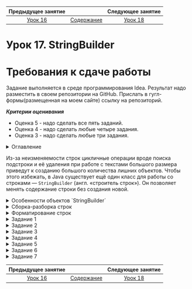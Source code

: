 Предыдущее занятие |         &nbsp;          | Следующее занятие
:----------------:|:-----------------------:|:----------------:
[Урок 16](LESSON16.MD) | [Содержание](README.MD) | [Урок 18](LESSON18.MD)

# Урок 17. StringBuilder

# Требования к сдаче работы

Задание выполняется в среде программирования Idea. Результат надо разместить в своем репозитории на GitHub.
Прислать в гугл-формы(размещенная на моем сайте) ссылку на репозиторий.

***Критерии оценивания***

* Оценка 5 - надо сделать все пять заданий.
* Оценка 4 - надо сделать любые четыре задания.
* Оценка 3 - надо сделать любые три задания.

<details>
<summary>
Оглавление
</summary>

# Оглавление

1. [Класс String](#класс-string)
   * [Строковый литерал](#строковый-литерал)
   * [Пул строк и методы `Object`](#пул-строк-и-методы-object)
   * [Полезные методы `String`](#полезные-методы-string)
2. [Подстроки и внутристроковая нумерация](#подстроки-и-внутристроковая-нумерация)
   * [Нумерация символов внутри строки](#нумерация-символов-внутри-строки)
   * [Получение символа по индексу](#получение-символа-по-индексу)
   * [Составляем простой алгоритм на основе стандартных методов](#составляем-простой-алгоритм-на-основе-стандартных-методов)
3. [Методы String для поиска и получения подстрок](#методы-string-для-поиска-и-получения-подстрок)
   * [Методы для поиска подстрок](#методы-для-поиска-подстрок)
   * [Методы для получения подстрок](#методы-для-получения-подстрок)
4. [Замена строк и свойство неизменяемости](#замена-строк-и-свойство-неизменяемости)
   * [Методы замены строк](#методы-замены-строк)
   * [Свойство неизменяемости](#свойство-неизменяемости)
   * [Плюсы и минусы неизменяемости](#плюсы-и-минусы-неизменяемости)
5. [Задание 1](#задание-1)
6. [Задание 2](#задание-2)
7. [Задание 3](#задание-3)
8. [Задание 4](#задание-4)
9. [Задание 5](#задание-5)
   
</details>

Из-за неизменяемости строк цикличные операции вроде поиска подстроки и её удаления при работе с 
текстами большого размера приведут к созданию большого количества лишних объектов. 
Чтобы этого избежать, в Java существует ещё один класс для работы со строками — `StringBuilder` 
(англ. «строитель строк»).
Он позволяет менять содержание строки без создания новой.

<details>
<summary>Особенности объектов `StringBuilder`</summary>

# Особенности объектов `StringBuilder`

В отличие от `String`, класс `StringBuilder` представляет строку в виде изменяемого набора символов. 
`StringBuilder` — обычный класс, поэтому его объекты создаются через ключевое слово `new`.
Для создания объектов у `StringBuilder` есть разные конструкторы. Но в основном используются два 
из них: конструктор без аргументов или конструктор с одним аргументом-строкой.
С помощью второго можно сразу задать начальное состояние строки.

```java
public class Practicum {
    public static void main(String[] args) {
        StringBuilder example = new StringBuilder("Hello, world!");
        System.out.println(example); // создали строку с начальным значением "Hello, world!"
    }
}
```
```
Результат

Hello, world!
```

Начальное значение может быть любым — измените строку `"Hello, world!"` 
в конструкторе на какую-то другую и перезапустите код.

Если начальное значение строки не задано, то будет создан пустой объект `StringBuilder`.
Для вставки в него элементов предусмотрено множество методов, например `append(String str)`.
Он добавляет подстроку в конец.

```java
public class Practicum {
    public static void main(String[] args) {
        StringBuilder builder = new StringBuilder(); // строка без начального значения
        builder.append("Hello, "); // добавляем подстроку в конец StringBuilder
        builder.append("world!"); // и ещё одну
        System.out.println(builder);
    }
}
```

```
Результат

Hello, world!
```

Внутренняя реализация `StringBuilder` отдалённо похожа на реализацию списка `ArrayList<T>`. 
При создании экземпляра `StringBuilder` выделяется внутренний буфер определённой вместимости,
где и будут храниться элементы. Этот буфер может увеличиваться в размере по необходимости. Кроме того,
вместимость можно задать сразу при создании `StringBuilder` при помощи конструктора, принимающего `int`.

```java
// создаём объект StringBuilder с начальной вместимостью в 100 элементов
StringBuilder sb = new StringBuilder(100); 
```

Объекты `StringBuilder` редко используются как независимые сущности. 
Их основная задача — помочь в создании строки. 
После работы с ними их всегда можно привести к неизменяемой строке `String` с помощью метода `toString()`.

```java
 public class Practicum {
     public static void main(String[] args) {
         StringBuilder builder = new StringBuilder(); // создали объект - изменяемую строку
         builder.append("Hello, ");
         builder.append("world!");

         String asString = builder.toString(); // сделали изменяемую строку неизменяемой
         System.out.println(asString); // выведет "Hello, world!"
     }
}
```

```
Результат

Hello, world!
```

Метод `toString` преобразует
содержимое внутреннего буфера `StringBuilder` в строку и возвращает её в качестве результата.

## Методы StringBuilder

Помимо append() класс StringBuilder предоставляет и ряд других методов. 
Мы разберём здесь только наиболее используемые. Как и в случае с другими классами 
стандартной библиотеки, полный список можно посмотреть в [документации](https://docs.oracle.com/en/java/javase/21/docs/api/java.base/java/lang/StringBuilder.html).

Часть методов `StringBuilder` идентична по функциональности и названию методам `String`.
Это методы `indexOf(String str)` и `lastIndexOf(String str)`, 
которые возвращают индекс элемента, методы `substring(int beginIndex)` и 
`substring(int beginIndex, int endIndex)`,
которые нужны для получения подстроки или символа (оба метода возвращают объект класса `String`).

### Вставка в середину строки.
Метод `insert(int index, String str)` позволяет добавить подстроку или символ в середину `StringBuilder`. 

Для этого нужно передать в метод индекс символа, с которого должна быть вставка:

```java
public class Practicum {
    public static void main(String[] args) {
        StringBuilder example = new StringBuilder("Helo!");
        example.insert(4, "l"); // добавили "l" на 3-ю позицию перед "o"
        System.out.println(example.toString()); // выведет строку "Hello!"
    }
}
```
```
Результат

Helol!
```
Вставка всегда сдвигает символы вправо.

### Замена подстроки или элемента.

Замена внутри строк `StringBuilder` происходит при помощи метода
`replace(int indexFromInclusive, int indexToExclusive, String replacement)`. 
Важно запомнить, что первый индекс при замене берётся включительно, а второй — нет.

```java
public class Practicum {
   public static void main(String[] args) {
      StringBuilder builder = new StringBuilder("Hillo, world!");
      builder.replace(1,2, "e");
      builder.replace(7,13, "java!");

      System.out.println(builder.toString());// выведет строку "Hello, java!"
   }
}
```
```
Результат

Hello, java!
```

### Удаление по индексу.

Для удаления одного или нескольких элементов понадобятся методы `deleteCharAt(int index)` 
и `delete(int startIndexInclusive, int endIndexExclusive)`. 
При удалении по двум индексам первый индекс берётся включительно,
а второй нет (аналогично методу замены `replace(int, int, String)`).

```java
public class Practicum {
   public static void main(String[] args) {
      StringBuilder builder = new StringBuilder("Hhellllllo!");
      builder.deleteCharAt(1); // удалит элемент 'h'
      builder.delete(2, 6);    // удалит все лишние символы 'l'
      System.out.println(builder.toString()); // выведет строку "Hello!"
   }
}
```
```
Результат

Hello!
```

### Отзеркаливание текста.

Перевернуть строку позволяет метод `reverse()`.

```java
public class Practicum {
   public static void main(String[] args) {
      StringBuilder builder = new StringBuilder("!dlrow ,olleH");
      builder.reverse();
      System.out.println(builder.toString()); // выведет "Hello, world!"
   }
}
```
```
Результат

Hello, world!
```


### Обрезка строки.

Метод `setLength(int newLength)` позволяет оставить только заданное количество символов.
Для этого нужно передать в него нужную длину строки.

```java
public class Practicum {
   public static void main(String[] args) {
      StringBuilder builder = new StringBuilder("hellodghkwennalmc/ skm");
      builder.setLength(5); // останется только пять символов
      System.out.println(builder.toString()); // выведет строку "hello"
   }
}
```
```
Результат

hello
```

> Теперь вы знаете, что строки создаются не только через `String`, 
> но и через `StringBuilder`. Основная особенность этого класса — изменяемость. 
> Вы можете эффективно добавлять и удалять элементы в `StringBuilder` по мере необходимости,
> и только в конце превратить его в неизменяемый объект типа `String`.
> Это позволяет уменьшить количество промежуточных объектов-строк, что особенно полезно,
> когда вы не можете узнать заранее, как должна выглядеть финальная строка.

</details>

<details>

<summary>Сборка-разборка строк</summary>

# Сборка-разборка строк

Строки — это не всегда связный текст. 
Они могут представлять собой какой-то набор данных. 
Например, строка `"красный, жёлтый, зелёный"` обозначает цвета,
из которых состоит светофор.
В ходе работы над кодом может понадобиться преобразовать такую составную строку 
в массив элементов или, наоборот, создать на основе массива типа `String` единую строку. 
О том, как «разбирать» и «собирать» строки, и пойдёт речь в этом уроке.

## Разделение строки

Изучите код ниже. Программа принимает строку `excellent` из имён и фамилий студентов,
которые справились с экзаменом на «отлично», и с помощью цикла и методов String печатает их список.

```java
public class Practicum {
    public static void main(String[] args) {
        String excellent = "Марина Голубева,Анна Иванова,Василий Рябов,Екатерина Белых,Иван Засонин,";

        int lastNameStart = 0;
        for (int i = 0; i < excellent.length(); i++) {
            if (excellent.charAt(i) == ',') {
                System.out.println(excellent.substring(lastNameStart, i) + " — отлично");
                lastNameStart = i + 1;
            }
        }
    }
}
```

```
Результат

Марина Голубева — отлично

Анна Иванова — отлично

Василий Рябов — отлично

Екатерина Белых — отлично

Иван Засонин — отлично
```

Имена и фамилии перечислены через запятую `','` — разделитель.
По сути, программа работает со строкой, в которой скомпонованы несколько элементов 
— отдельных студентов. Обходить их было бы гораздо удобнее не в поиске разделителя-запятой,
как сейчас, а если бы все они были заранее отделены друг от друга.
В этом может помочь метод `split(String regex)` (от англ. _split_ — «расщеплять, раскалывать»).

Метод `split(String regex)` превращает строку в массив строк `String[]`. 
Элементы в строке разделяются по разделителю `regex`, который передаётся в метод.

```java
public class Practicum {
    public static void main(String[] args) {
        String excellent = "Марина Голубева,Анна Иванова,Василий Рябов,Екатерина Белых,Иван Засонин";

        String[] split = excellent.split(",");

        for (String student: split) {
            System.out.println(student + " — отлично");
        }
    }
}
```
```
Результат

Марина Голубева — отлично

Анна Иванова — отлично

Василий Рябов — отлично

Екатерина Белых — отлично

Иван Засонин — отлично
```

Результат такого кода полностью совпадает с предыдущим, но программа стала проще и понятнее.

Всё, что находится до первой запятой, получило индекс `[0]`, всё, что между первой 
и второй запятыми, — индекс `[1]` и так далее. Символы после последней запятой 
стали последним элементом массива.

![img_8.png](img_8.png)

## Ещё немного про regex

Метод `split(String regex)` принимает в качестве аргумента не просто символ,
а **регулярное выражение** (`regex` — сокращение от англ. **regular expression**).
Регулярные выражения — это особые строки из обычных и специальных символов,
которые используются для поиска.

Ряд символов нельзя использовать напрямую как разделители.
Это символы точки `<.>`, знака вопроса `<?>`, скобок `<(>`,  `<)>`, `<[>`, `<{>`, 
доллара `<$>`, звёздочки `<*>`, плюса `<+>` и некоторые другие: `<|>`, `<^>`, `<\>`. 
Если элементы в строке разделены одним из таких символов, то при передаче в метод
необходимо добавить два обратных слеша `<\\>`.


```java
public class Practicum {
    public static void main(String[] args) {
        String students = "Примечание 1.1*Примечание 1.2*Примечание 1.3";

        String[] split = students.split("\\*");

        System.out.println(split[0].equals("Примечание 1.1"));
        System.out.println(split[1].equals("Примечание 1.2"));
        System.out.println(split[2].equals("Примечание 1.3"));
    }
}

```

Если убрать слеши — программа выдаст ошибку-исключение.

## Из массива в строку

Также может возникнуть необходимость провести операцию, 
обратную `split(String regex)` — «сборку» строки. 
Это бывает полезным, если требуется упаковать в строку массив.
Для этого в классе `String` есть статический метод `join(String delimeter, String... strs)`
(от англ. **join** — «соединять, объединять»).

Например, соберём в строку массив домашних питомцев `arrayOfPets`.
Для этого просто передадим разделитель-запятую и массив в метод в качестве аргументов.

```java
public class Practicum {
    public static void main(String[] args) {
        String[] arrayOfPets = new String[]{
                "Кот Батончик",
                "Хомяк Рафаэлка",
                "Попугай Картошка"
        };

        String pets = String.join(", ", arrayOfPets);

        System.out.println("Мои питомцы: " + pets);
    }
}
```
```
Результат

Мои питомцы: Кот Батончик, Хомяк Рафаэлка, Попугай Картошка
```

## Аргумент произвольной длины varargs


Обратите внимание на запись второго аргумента в методе `join()` — `String... strs`. 
Такая запись, тип данных плюс многоточие, называется **variable arguments**
(англ. «_произвольное/вариативное количество аргументов_»), или **varargs**. 
Аргумент типа **varargs** часто встречается в методах стандартной библиотеки и означает,
что метод может принять любое количество аргументов или массив, как в примере выше.
**varargs** в методе может быть только один и всегда будет на последнем месте после всех остальных аргументов.  

Поэтому специально создавать массив для метода `join()` необязательно, 
можно просто передать нужное количество аргументов.

```java

public class Practicum {
    public static void main(String[] args) {
        String pet1 = "Кот Батончик";
        String pet2 = "Хомяк Рафаэлка";
        String pet3 = "Попугай Картошка";

        String allPets = String.join(", ", pet1, pet2, pet3);

        System.out.println("Мои питомцы: " + allPets);
    }
}
```

```

Результат

Мои питомцы: Кот Батончик, Хомяк Рафаэлка, Попугай Картошка
```
</details>


<details>

<summary>Форматирование строк</summary>

# Форматирование строк

**Форматирование строк** — это операция, в результате которой строки можно привести к определённому виду.
В стандартной библиотеке предусмотрен достаточно обширный набор инструментов для этого.

## Как происходит форматирование

Для форматирования строк используется статический метод `String.format(String format, Object... args)`. 
В него передаётся два аргумента. Первый — образец для форматирования `String format,` это строка, 
в которой, как правило, используются **символы преобразования** (англ. _conversion character_),
хотя их может и не быть. Далее идёт **varargs** `Object... args` — подразумевается,
что он должен содержать столько аргументов, сколько в `String format` символов преобразования.

Одна из основных причин, почему удобнее пользоваться форматированием, — это более понятная запись.
Допустим, есть строка `trafficLight`.

```java
String[] colors = new String[]{"красный", "жёлтый", "зелёный"};
String trafficLight = "Цвета светофора: " + colors[0] + ", " + colors[1] + " и " + colors[2] + ".";

```

Теперь запишем эту строку через форматирование. В качестве символа преобразования используем %s.

```java
String[] colors = new String[]{"красный", "жёлтый", "зелёный"};
String trafficLight = String.format("Цвета светофора: %s, %s и %s.", colors[0], colors[1], colors[2]);
```

Результат в обоих случаях будет одинаковым. Однако при использовании форматирования сразу видно, 
как будут располагаться аргументы и какие между ними символы. 
В первом случае нужно ещё не забыть правильно расставить пробелы с запятыми.

Когда нужно одновременно отформатировать строку и сразу вывести результат,
удобнее воспользоваться методом `System.out.printf(String format, Object... args)`.

```java

public class Practicum {
    public static void main(String[] args) {
        String[] colors = new String[]{"красный", "жёлтый", "зелёный"};
        System.out.printf("Цвета светофора: %s, %s и %s.", colors[0], colors[1], colors[2]);
    }
}
```
```
Результат

Цвета светофора: красный, жёлтый и зелёный.
```

## Символы преобразования

Для разных типов данных нужны разные символы преобразования. 
Они состоят из знака процентов `%` и обязательного указания типа данных.
`%s` — для строк (_s_ — сокращение от **string**);
`%d` — для целых чисел (_d_ от **decimal**);
`%f` — для чисел с плавающей точкой (_f_ от **float**);
`%b` — для булевых значений (_b_ от **boolean**);
`%c` — для символов (_c_ от char и **c*haracter***).

Если понадобятся другие, менее распространённые, их можно найти в [документации](https://docs.oracle.com/en/java/javase/21/docs/api/java.base/java/util/Formatter.html#syntax).

Помимо подстановки значений с помощью форматирования,
можно проводить и другие манипуляции. Например, автоматически повышать регистр.
Чтобы вывести строку в верхнем регистре, вместо символа `%s` понадобится `%S`.

```java
public class Practicum {
    public static void main(String[] args) {
        String pizza = "Пицца, 1 шт., 310.50";
        System.out.printf("%S", pizza);
    }
}
```

```
Результат

ПИЦЦА, 1 ШТ., 310.50
```

Аналогичным образом можно выводить булевы значения прописными или строчными буквами.

```java
public class Practicum {
   public static void main(String[] args) {
      boolean theTruth = true;
      System.out.printf("%b", theTruth);
      System.out.println();
      System.out.printf("%B", theTruth);
   }
}
```

```
Результат

true

TRUE
```

Кроме того, с помощью форматирования можно приводить типы. 
Например, непустую строку можно привести к булеву типу.

```java
public class Practicum {
   public static void main(String[] args) {
      String str = "Hello, Java!";
      System.out.printf("%b", str); // получим true
   }
}
```

```
Результат

true
```
Автоприведение типов срабатывает не всегда. Например, не получится привести строку к целому числу.

## Дополнительные параметры символов преобразования

К символам преобразования можно добавить параметры. С их помощью можно регулировать:
* расположение строки по левому или правому краю;
* максимальное и минимальное количество символов для выводимой строки;
* количество символов после плавающей точки в дробных числах.

Разберём всё по порядку.

Задать нужное расположение можно с помощью унификации длины строки.
Для этого нужно добавить положительное число между знаком `%` и обозначением `s`. 
Это число обозначает минимальное число символов. В результате строка станет нужной длины —
недостающие символы заполнятся пробелами.

```java
public class Practicum {
    public static void main(String[] args) {
        String pizza = "Пицца, 1 шт., 310.50";
        String tea = "Чай, 1 шт., 113.30";
        int[] numbers = {1,2,3,4,5,6,7,8,9,10};
        System.out.print(numbers[0]);
        System.out.printf("%25s", pizza);
        System.out.println();
        System.out.print(numbers[1]);
        System.out.printf("%25s", tea);
    }
}
```

```
Результат

1     Пицца, 1 шт., 310.50

2       Чай, 1 шт., 113.30
```

Результат будет очень похож на выравнивание по правому краю в текстовых редакторах.
Важно, чтобы число-параметр было достаточно большим, — тогда форматирование будет заметно.
Попробуйте заменить 25 на маленькое число — например, на 5 — и посмотрите, что получится.

Чтобы выровнять текст по левой стороне, целое число после `%` нужно сделать **отрицательным**.

```java
public class Practicum {
    public static void main(String[] args) {
        String pizza = "Пицца, 1 шт., 310.50";
        String discount = "-10%";
        System.out.printf("%-35s", pizza);
        System.out.println(discount);
    }
}
```

```
Результат

Пицца, 1 шт., 310.50               -10%
```

Чтобы ограничить количество символов в строке, нужно задать её диапазон. 
Это происходит с помощью **параметра точности**. Точность задаётся между `%` и `s` 
в виде числа с плавающей точкой. Целая часть — минимальное количество символов, дробная — максимальное.

```java
public class Practicum {
    public static void main(String[] args) {
        String pizza = "Пицца, 1 шт., 310.50";
        System.out.printf("%1.12s", pizza); // Выведет не менее одного символа и не более 12
    }
}
```

```
Результат

Пицца, 1 шт.
```

Строка pizza оказалась обрезана, так как её часть не попадает в заданный диапазон.
Замените значение переменной pizza на "" и перезапустите код. 
Кажется, что ничего не выведено, но на самом деле получился один пробел, 
так как минимальная длина вывода в этом примере — один символ.

Аналогичным образом можно задать количество символов после точки в дробях. 
Первое число в записи преобразования всё так же будет обозначать минимальное 
количество выводимых символов, а вот второе уже количество символов после запятой. 
Округление при этом произойдёт по правилам математики.

```java
public class Practicum {
   public static void main(String[] args) {
      double price = 12345.6789;
      System.out.printf("%2.2f", price); // Выведет 12345.68
   }
}
```

```
Результат

12345.68
```

## Переносы и пустоты
Осталось только научиться добавлять переносы в форматируемую строку.
Для этого существует два способа. Или добавить форматный символ `%n`, 
или специальный символ `\n`. 
В обоих случаях будет выполнен перенос строки.
Отличие в том, что `%n` используется только в форматируемых строках,
в то время как `\n` работает и в обычных строках. По этой причине чаще используется именно `\n`.

```java

public class Practicum {
    public static void main(String[] args) {
        String pizza = "Пицца, 1 шт., 310.50";
        String tea = "Чай, 1 шт., 113.30";
        String cookies = "Печенье, 1 уп., 75.75";

        System.out.println(pizza + "\n" + tea + "\n" + cookies);
    }
}
```
```
Результат

Пицца, 1 шт., 310.50

Чай, 1 шт., 113.30

Печенье, 1 уп., 75.75
```

</details>


<details>

<summary>Задание 1</summary>

# Задание 1

Напишите конструктор приветствия с помощью `StringBuilder`. 
Сначала создайте экземпляр `StringBuilder`, а затем добавьте в него три подстроки.

```java
public class Practicum {
   public static void main(String[] args) {

      String start = "Привет! Меня зовут ";

      StringBuilder hello = new StringBuilder(); // создайте StringBuilder с началом start
        ... // добавьте подстроку "<ваше имя>"
        ... // добавьте подстроку ". Я из города "
        ... // добавьте подстроку "<ваш город>."

      

      String asString = start + hello.toString();
      System.out.println(asString);
   }
}
```

## Подсказка

Метод `.append("нужная подстрока")` добавляет всё, что в круглых скобках,
в конец строки-объекта `StringBuilder`.

## Ожидаемый результат

```
Результат

Привет! Меня зовут <ваше имя>. Я из города <ваш город>.
```


</details>

<details>

<summary>Задание 2</summary>

# Задание 2

Часто при реализации больших программ часть данных в них попадает в неподходящем, «сыром» виде. 
Такие данные нужно преобразовать, чтобы избежать ошибок в их дальнейшей обработке.
Напишите метод `String fixPoem(String[] poem)` для работы со стихотворениями.
Метод должен удалять пустые строки (или строки из пробельных символов)
и лишние пробелы с начала и конца. 
Стихотворение доступно по вызову метода `readPoem()` в виде списка строк.

К примеру, если на входе у нас такой набор строк:
```
" Я помню чудное мгновенье:",
"   Передо мной явилась ты,   ",
"",
"   ",
" Как мимолётное виденье,",
" ",
"Как гений чистой красоты.",
""
```

То после обработки он должен выглядеть так:

```
"Я помню чудное мгновенье:",
"Передо мной явилась ты,",
"Как мимолётное виденье,",
"Как гений чистой красоты." 

```

`PoemFixer.java`

```java
public class PoemFixer {

   public String[] readPoem() {
      return new String[]{
              "   Это кто там ложку «ложит»?",
              "",
              "   ",
              "Знай, такого быть не может!",
              "  Ложку мы на стол кладём,  ",
              "",
              "А тебя – к обеду ждём."
      };
   }

   public String fixPoem(String[] poem) {
      // код метода 
   }

   public static void main(String[] args) {
      PoemFixer poemFixer = new PoemFixer();
      String[] poem = poemFixer.readPoem();
      String poemAsString = poemFixer.fixPoem(poem);
      System.out.println(poemAsString);
   }
}
```

## Подсказка

* Сначала нужно создать пустой объект `new StringBuilder()`. 
В него будем записывать «очищенный» текст стихотворения.

* Второй шаг — построить цикл по всем строкам аргумента, переданного в метод `fixPoem()`.
Сделать это можно, например, циклом `forEach: for (String line: poem) {}`.

* На каждом шаге цикла нужно добавлять строку в объект `StringBuilder`, но только если она 
не пустая и не состоит только из пробелов — методы `isEmpty()` и `isBlank()` помогут это проверить.

* При добавлении требуется также удалить лишние пробельные символы — здесь поможет `append()` и `trim()`.
Их можно объединить `sb.append(line.trim())`.


</details>


<details>

<summary>Задание 3</summary>

# Задание 3

В уроке мы не раз сделали акцент на том, что `StringBuilder` позволяет не создавать лишние строки.
Проверьте это! Оптимизируйте программу по подсчету количества вхождений строки в текст из 
предыдущего урока, чтобы она не создавала лишний «мусор». 
Подсказка: вместо `contains()` в `StringBuilder` необходимо пользоваться методом `indexOf`, 
а вместо получения подстроки можно просто удалять лишние элементы.

`FindRepeats.java`

```java
public class FindRepeats {
   int numberOfRepeats(String text, String substring) {
      int count = 0;
      // код метода
      return count;
   }
}
```

## Подсказка

* Создайте объект `StringBuilder` через конструктор, принимающий аргумент `text`.
* После этого замените методы по обработке строки. 
Вместо `text.contains(substring)` нужно искать индекс `substring` в `StringBuilder`. 
Если он не `-1`, значит, мы нашли совпадение.
* Если совпадение найдено, нужно отрезать все символы от начала
`StringBuilder` до конца найденной строки. 
Для этого используйте функцию `sb.delete(0, ..,)`. 
Второй аргумент должен быть индексом следующего за повторением элемента.

</details>


<details>

<summary>Задание 4</summary>

# Задание 4


Палиндром — это число, сочетание букв или текст, которые читаются одинаково как слева направо, 
так и справа налево. Например, слово «комок» или фраза «А роза упала на лапу Азора».
Хотите узнать, зачем вам это знать? Вопрос про палиндром — один из самых частых на собеседованиях. 
А ещё на палиндром любят давать задачки. Мы тоже подготовили сразу две. Вот первая.

Напишите метод `boolean isPalindromeWord(String str)`. Он должен возвращать
true, если аргумент — палиндром, иначе false. Исходите из того, что 
строка-аргумент это одно слово, которое не содержит пробелов. К примеру, «казак».

`Palindrome.java`

```java
public class Palindrome {

   public boolean isPalindromeWord(String str) {
      // ваш код
   }
}
```

## Подсказка

* Создайте `StringBuilder` с исходной строкой, переверните его через `reverse()`, 
а затем сравните полученный результат с помощью `equals()` с изначальной строкой.

</details>


<details>

<summary>Задание 5</summary>

# Задание 5


Настройте программу по учёту школьных оценок.
На вход подаётся строка, один элемент которой имеет вид <имя, фамилия, предмет, оценка>. 
Между собой элементы разделяются с помощью символа `";"`.

К примеру:
`"вероника,чехова,ФИЗИКА,5;анна,строкова,МАТЕМАТИКА,4;иван,петров,ГЕОМЕТРИЯ,5"`

Нужно вывести на экран отдельные строки вида `"Имя Фамилия предмет — Оценка"`. 
При этом нужно учесть, что

* Имя и фамилия должны начинаться с большой буквы — здесь вам поможет метод `String capitalize(String str)`, 
который вы написали ранее.

* Название предмета должно состоять из строчных букв.
* Оценка должна быть преобразована в текст. 
Соответствующий метод `String gradeToString(String grade)` уже реализован в прекоде.
* Оценка должна быть отделена от предмета длинным тире `'—'`. 
Скопируйте символ в код и не забудьте добавить по пробелу с каждой стороны.


Выходные данные должны получиться такими:
`Вероника Чехова физика — Безупречно`
`Анна Строкова математика — Потрясающе`
`Иван Петров геометрия — Безупречно`

`Grades.java`

```java
public class Grades {

   private String capitalize(String str) {
      return str.substring(0,1).toUpperCase() + str.substring(1);
   }

   private String gradeToString(String grade) {
      switch (grade) {
         case "5": {
            return "Безупречно";
         }
         case "4": {
            return "Потрясающе";
         }
         case "3": {
            return "Восхитительно";
         }
         case "2": {
            return "Прекрасно";
         }
         default:
            return "Очаровательно";
      }
   }

   // grades - строка вида "имя,фамилия,предмет,оценка;имя,фамилия,предмет,оценка;"
   public void gradeBeautifier(String grades) {
       ... // реализуйте метод здесь
      String[] data = grades.split(";");

      for (String item : data) {
         String[] info = item.split(",");
         String name = capitalize(info[0]);
         String surname = capitalize(info[1]);
         String subject = info[2].toLowerCase();
         String grade = gradeToString(info[3]);
         System.out.println(String.join(" ", name, surname, subject, "-", grade));

      }
   }


}
```

## Подсказка

* Сначала разделите всю строку по первому разделителю `';'`. 
Затем пройдитесь циклом по всем найденным значениям и
каждую запись разделите ещё раз уже по символу `','`. 
* Запись об одном школьнике содержит данные по известным индексам. 
К примеру, по нулевому индексу идёт имя, а по третьему оценка. Соберите все части в строку,
применяя к ним `capitalize()`, `toLowerCase()` и `gradeToString()`.
* Собирать вместе строку можно либо через конкатенацию, либо через `StringBuilder`.
Не забудьте добавить пробелы между частями вывода, а также до и после длинного тире `—`.

</details>

<details>

<summary>Задание 6</summary>

# Задание 6


Программа по учёту оценок сломалась, но в нашей части системы сохранились 
бэкапы! Проведите преобразование, обратное тому,
которое было в предыдущем задании. На вход теперь подаётся массив строк:

`Вероника Чехова физика — Безупречно`
`Анна Строкова математика — Потрясающе`
`Иван Петров геометрия — Безупречно`

Требуется превратить их в одну запись вида
`"имя,фамилия,предмет,оценка;имя,фамилия,предмет,оценка"`. 
Метод для перевода оценки в строку-число уже реализован.

Выходные данные должны получиться такими:


`GradesReversed.java`

```java
import java.util.ArrayList;
import java.util.List;
public class GradesReversed {

   private String gradeStringToInt(String grade) {
      switch (grade) {
         case "Безупречно": {
            return "5";
         }
         case "Потрясающе": {
            return "4";
         }
         case "Восхитительно": {
            return "3";
         }
         case "Прекрасно": {
            return "2";
         }
         default:
            return "1";
      }
   }

   public String serializeGrades(String[] grades) {
       ... // реализуйте метод здесь
     
   }

}
```

## Подсказка

* Чтобы перебрать исходный массив, его сначала придётся разбить 
на отдельные элементы по пробельному символу `split(" ")`. 
Затем их нужно объединить в строки, все элементы которых должны быть
через запятую — `join(",", ..., ..., ..., ...)`. 
* При разбитии массива по пробелу следует учитывать, что перед записью оценки
идут пробел, тире, пробел `' — '`. То есть важные для вас элементы находятся 
в позициях 0, 1, 2 и 4. Элемент 3 вам не нужен. 
* Полученные строки нужно объединить между собой, использую точку с запятой — `join(";", list)`. 
* Для преобразования элементов массива используйте метод `toLowerCase()` и `gradeStringToInt()`.

</details>

<details>

<summary>Задание 7</summary>

# Задание 7

Допишите программу для вывода на экран информации из чека.

На вход подаётся массив строк вида `{"Пицца, 1 шт., 310.50", "Чай, 2 шт., 113.30", "Печенье, 1 уп., 75.75"}`.
Наименование товара состоит не более чем из восьми символов, 
количество не более чем из пяти, а цена не более чем из шести символов.

В результате исполнения метода на экран должен напечататься чек. 
Все его элементы должны быть выровнены по левому краю. Между ними должно 
быть минимум два пробела. Ограничений на максимальный вывод нет, 
равно как и ограничений на количество пробелов между наименованием / количеством / ценой.

Пример обработанных данных (оба варианты корректны):
```
Пицца    1 шт.  310.50
Чай      2 шт.  113.30
Печенье  1 уп.  75.75 
```

```
Пицца       1 шт.     310.50
Чай         2 шт.     113.30
Печенье     1 уп.     75.75 
```


`CheckPrinter.java`

```java
public class CheckPrinter {
   public static void printCheck(String[] items) {
      ...// ваш код
   }

   public static void main(String[] args) {
      Scanner scanner = new Scanner(System.in);
      System.out.println("Введите количество записей:");
      int n = Integer.parseInt(scanner.nextLine());
      String[] values = new String[n];
      for (int i=0; i<n; ++i)
         values[i] = scanner.nextLine();
      printCheck(values);
   }
}
```

## Подсказка

* Исходную строку для начала нужно разбить на элементы при помощи `.split(", ")`. 
* Ограничения на количество символов в наименовании товара, количестве и цене даны не просто так — 
их можно использовать для выравнивания строки через форматирование.
Например, для ограничения в восемь символов можно использовать формат `%-10s`. 
Это включит и строку наименования товара, и пару пробелов для красивого вывода.

</details>



Предыдущее занятие |         &nbsp;          | Следующее занятие
:----------------:|:-----------------------:|:----------------:
[Урок 16](LESSON16.MD) | [Содержание](README.MD) | [Урок 18](LESSON18.MD)